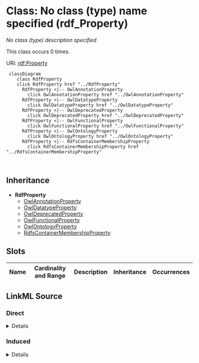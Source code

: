 

# Class: No class (type) name specified (rdf_Property)


_No class (type) description specified_






This class occurs 0 times.


URI: [rdf:Property](http://www.w3.org/1999/02/22-rdf-syntax-ns#Property)






```mermaid
 classDiagram
    class RdfProperty
    click RdfProperty href "../RdfProperty"
      RdfProperty <|-- OwlAnnotationProperty
        click OwlAnnotationProperty href "../OwlAnnotationProperty"
      RdfProperty <|-- OwlDatatypeProperty
        click OwlDatatypeProperty href "../OwlDatatypeProperty"
      RdfProperty <|-- OwlDeprecatedProperty
        click OwlDeprecatedProperty href "../OwlDeprecatedProperty"
      RdfProperty <|-- OwlFunctionalProperty
        click OwlFunctionalProperty href "../OwlFunctionalProperty"
      RdfProperty <|-- OwlOntologyProperty
        click OwlOntologyProperty href "../OwlOntologyProperty"
      RdfProperty <|-- RdfsContainerMembershipProperty
        click RdfsContainerMembershipProperty href "../RdfsContainerMembershipProperty"
      
      
```





## Inheritance
* **RdfProperty**
    * [OwlAnnotationProperty](../classes/OwlAnnotationProperty.md)
    * [OwlDatatypeProperty](../classes/OwlDatatypeProperty.md)
    * [OwlDeprecatedProperty](../classes/OwlDeprecatedProperty.md)
    * [OwlFunctionalProperty](../classes/OwlFunctionalProperty.md)
    * [OwlOntologyProperty](../classes/OwlOntologyProperty.md)
    * [RdfsContainerMembershipProperty](../classes/RdfsContainerMembershipProperty.md)



## Slots

| Name | Cardinality and Range | Description | Inheritance | Occurrences |
| ---  | --- | --- | --- | --- |














## LinkML Source

<!-- TODO: investigate https://stackoverflow.com/questions/37606292/how-to-create-tabbed-code-blocks-in-mkdocs-or-sphinx -->

### Direct

<details>

```yaml
name: rdf_Property
conforms_to: No schema conformance document specified
annotations:
  count:
    tag: count
    value: 0
description: No class (type) description specified
title: No class (type) name specified
from_schema: spatial-kg
rank: 1000
class_uri: rdf:Property

```
</details>

### Induced

<details>

```yaml
name: rdf_Property
conforms_to: No schema conformance document specified
annotations:
  count:
    tag: count
    value: 0
description: No class (type) description specified
title: No class (type) name specified
from_schema: spatial-kg
rank: 1000
class_uri: rdf:Property

```
</details>